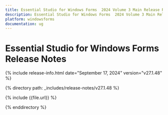 ```yaml
---
title: Essential Studio for Windows Forms  2024 Volume 3 Main Release Release Notes  
description: Essential Studio for Windows Forms  2024 Volume 3 Main Release Release Notes  
platform: windowsforms
documentation: ug
---
```


# Essential Studio for Windows Forms   Release Notes  

{% include release-info.html date="September 17, 2024"  version="v27.1.48" %}

{% directory path: _includes/release-notes/v27.1.48 %}

{% include {{file.url}} %}

{% enddirectory %}